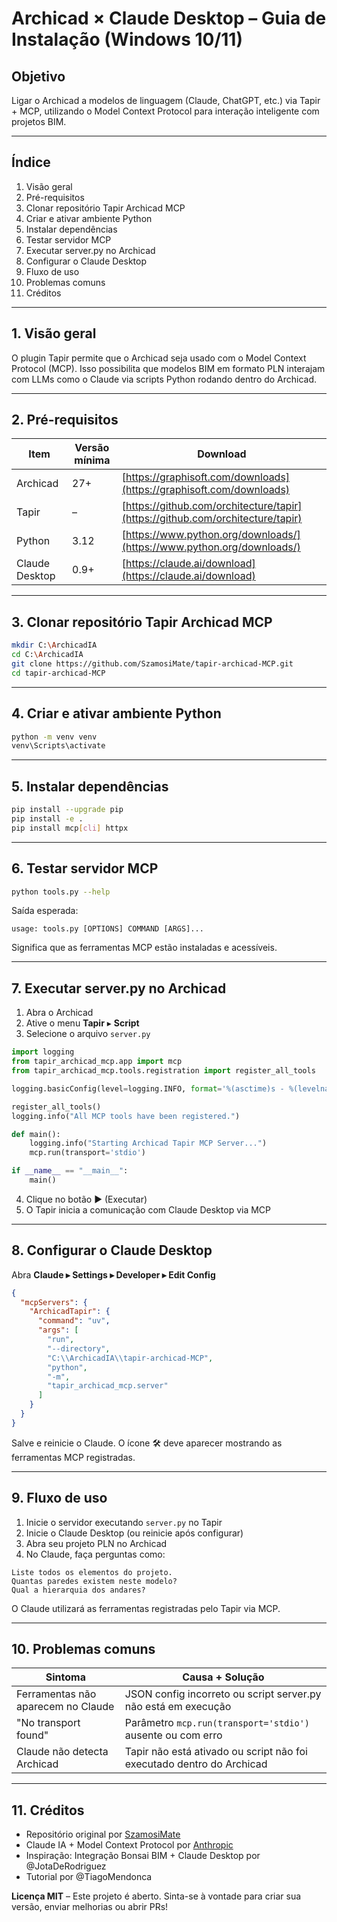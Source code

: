 # Archicad × Claude Desktop – Guia de Instalação (Windows 10/11)

## Objetivo

Ligar o Archicad a modelos de linguagem (Claude, ChatGPT, etc.) via Tapir + MCP, utilizando o Model Context Protocol para interação inteligente com projetos BIM.

---

## Índice

1. Visão geral
2. Pré-requisitos
3. Clonar repositório Tapir Archicad MCP
4. Criar e ativar ambiente Python
5. Instalar dependências
6. Testar servidor MCP
7. Executar server.py no Archicad
8. Configurar o Claude Desktop
9. Fluxo de uso
10. Problemas comuns
11. Créditos

---

## 1. Visão geral

O plugin Tapir permite que o Archicad seja usado com o Model Context Protocol (MCP). Isso possibilita que modelos BIM em formato PLN interajam com LLMs como o Claude via scripts Python rodando dentro do Archicad.

---

## 2. Pré-requisitos

| Item     | Versão mínima | Download |
| -------- | ------------- | -------- |
| Archicad | 27+           | [https://graphisoft.com/downloads](https://graphisoft.com/downloads) | 
| Tapir                                                                | –    | [https://github.com/orchitecture/tapir](https://github.com/orchitecture/tapir) |
| Python                                                               | 3.12 | [https://www.python.org/downloads/](https://www.python.org/downloads/)         |
| Claude Desktop                                                       | 0.9+ | [https://claude.ai/download](https://claude.ai/download)                       |

---

## 3. Clonar repositório Tapir Archicad MCP

```bash
mkdir C:\ArchicadIA
cd C:\ArchicadIA
git clone https://github.com/SzamosiMate/tapir-archicad-MCP.git
cd tapir-archicad-MCP
```

---

## 4. Criar e ativar ambiente Python

```bash
python -m venv venv
venv\Scripts\activate
```

---

## 5. Instalar dependências

```bash
pip install --upgrade pip
pip install -e .
pip install mcp[cli] httpx
```

---

## 6. Testar servidor MCP

```bash
python tools.py --help
```

Saída esperada:

```text
usage: tools.py [OPTIONS] COMMAND [ARGS]...
```

Significa que as ferramentas MCP estão instaladas e acessíveis.

---

## 7. Executar server.py no Archicad

1. Abra o Archicad
2. Ative o menu **Tapir** ▸ **Script**
3. Selecione o arquivo `server.py`

```python
import logging
from tapir_archicad_mcp.app import mcp
from tapir_archicad_mcp.tools.registration import register_all_tools

logging.basicConfig(level=logging.INFO, format='%(asctime)s - %(levelname)s - %(message)s')

register_all_tools()
logging.info("All MCP tools have been registered.")

def main():
    logging.info("Starting Archicad Tapir MCP Server...")
    mcp.run(transport='stdio')

if __name__ == "__main__":
    main()
```

4. Clique no botão ▶️ (Executar)
5. O Tapir inicia a comunicação com Claude Desktop via MCP

---

## 8. Configurar o Claude Desktop

Abra **Claude ▸ Settings ▸ Developer ▸ Edit Config**

```json
{
  "mcpServers": {
    "ArchicadTapir": {
      "command": "uv",
      "args": [
        "run",
        "--directory",
        "C:\\ArchicadIA\\tapir-archicad-MCP",
        "python",
        "-m",
        "tapir_archicad_mcp.server"
      ]
    }
  }
}
```

Salve e reinicie o Claude. O ícone 🛠 deve aparecer mostrando as ferramentas MCP registradas.

---

## 9. Fluxo de uso

1. Inicie o servidor executando `server.py` no Tapir
2. Inicie o Claude Desktop (ou reinicie após configurar)
3. Abra seu projeto PLN no Archicad
4. No Claude, faça perguntas como:

```text
Liste todos os elementos do projeto.
Quantas paredes existem neste modelo?
Qual a hierarquia dos andares?
```

O Claude utilizará as ferramentas registradas pelo Tapir via MCP.

---

## 10. Problemas comuns

| Sintoma                            | Causa + Solução                                                       |
| ---------------------------------- | --------------------------------------------------------------------- |
| Ferramentas não aparecem no Claude | JSON config incorreto ou script server.py não está em execução        |
| "No transport found"               | Parâmetro `mcp.run(transport='stdio')` ausente ou com erro            |
| Claude não detecta Archicad        | Tapir não está ativado ou script não foi executado dentro do Archicad |

---

## 11. Créditos

- Repositório original por [SzamosiMate](https://github.com/SzamosiMate/tapir-archicad-MCP)
- Claude IA + Model Context Protocol por [Anthropic](https://www.anthropic.com/)
- Inspiração: Integração Bonsai BIM + Claude Desktop por @JotaDeRodriguez
- Tutorial por @TiagoMendonca

**Licença MIT** – Este projeto é aberto. Sinta-se à vontade para criar sua versão, enviar melhorias ou abrir PRs!

